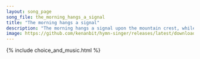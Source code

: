 ```yaml
---
layout: song_page
song_file: the_morning_hangs_a_signal
title: "The morning hangs a signal"
description: "The morning hangs a signal upon the mountain crest, while all the sleeping valleys in silent darkness rest. From peak to peak it flashes, it laughs al... english secular 4part musicbyother textbyother morning"
image: https://github.com/kenanbit/hymn-singer/releases/latest/download/the_morning_hangs_a_signal-trad.png
---
```


{% include choice_and_music.html %}